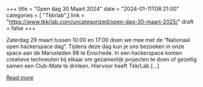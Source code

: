 +++
title = "Open dag 30 Maart 2024"
date = "2024-01-11T08:21:00"
categories = [ "Tkkrlab",]
link = "https://www.tkkrlab.com/uncategorized/open-dag-30-maart-2025/"
draft = false
+++

Zaterdag 29 maart tussen 10:00 en 17:00 doen we mee met de “Nationaal open hackerspace dag”. Tijdens deze dag kun je ons bezoeken in onze space aan de Marssteden 98 te Enschede. In een hackerspace komen creatieve techneuten bij elkaar om gezamenlijk projecten te doen of gezellig samen een Club-Mate te drinken. Hiervoor heeft TkkrLab [&#8230;]

[Read more](https://www.tkkrlab.com/uncategorized/open-dag-30-maart-2025/)